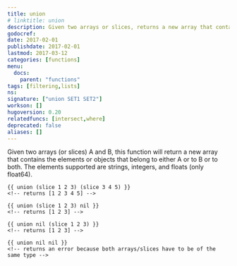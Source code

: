 ```yaml
---
title: union
# linktitle: union
description: Given two arrays or slices, returns a new array that contains the elements or objects that belong to either or both arrays/slices.
godocref:
date: 2017-02-01
publishdate: 2017-02-01
lastmod: 2017-03-12
categories: [functions]
menu:
  docs:
    parent: "functions"
tags: [filtering,lists]
ns:
signature: ["union SET1 SET2"]
workson: []
hugoversion: 0.20
relatedfuncs: [intersect,where]
deprecated: false
aliases: []
---
```


Given two arrays (or slices) A and B, this function will return a new array that contains the elements or objects that belong to either A or to B or to both. The elements supported are strings, integers, and floats (only float64).

```golang
{{ union (slice 1 2 3) (slice 3 4 5) }}
<!-- returns [1 2 3 4 5] -->

{{ union (slice 1 2 3) nil }}
<!-- returns [1 2 3] -->

{{ union nil (slice 1 2 3) }}
<!-- returns [1 2 3] -->

{{ union nil nil }}
<!-- returns an error because both arrays/slices have to be of the same type -->
```
